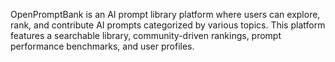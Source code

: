 OpenPromptBank is an AI prompt library platform where users can explore, rank, and contribute AI prompts categorized by various topics. This platform features a searchable library, community-driven rankings, prompt performance benchmarks, and user profiles.
